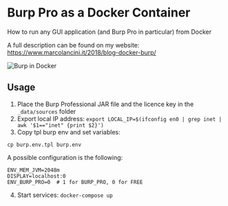 # Burp Pro as a Docker Container

How to run any GUI application (and Burp Pro in particular) from Docker

A full description can be found on my website: https://www.marcolancini.it/2018/blog-docker-burp/

![Burp in Docker](https://www.marcolancini.it/images/posts/blog_docker_burp_3.jpg)


## Usage

1. Place the Burp Professional JAR file and the licence key in the `_data/sources` folder
2. Export local IP address: `export LOCAL_IP=$(ifconfig en0 | grep inet | awk '$1=="inet" {print $2}')`
3. Copy tpl burp env and set variables:  
```
cp burp.env.tpl burp.env
``` 
A possible configuration is the following:  
```
ENV_MEM_JVM=2048m
DISPLAY=localhost:0
ENV_BURP_PRO=0  # 1 for BURP_PRO, 0 for FREE
``` 
4. Start services: `docker-compose up`
